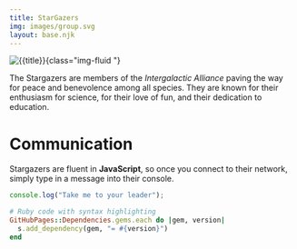 ```yaml
---
title: StarGazers
img: images/group.svg
layout: base.njk
---
```


![{{title}}]({{img}}){class="img-fluid "}

The Stargazers are members of the _Intergalactic Alliance_ paving the way for peace and benevolence among all species. They are known for their enthusiasm for science, for their love of fun, and their dedication to education.

# Communication

Stargazers are fluent in **JavaScript**, so once you connect to their network, simply type in a message into their console.

```js
console.log("Take me to your leader");
```

```ruby
# Ruby code with syntax highlighting
GitHubPages::Dependencies.gems.each do |gem, version|
  s.add_dependency(gem, "= #{version}")
end
```
